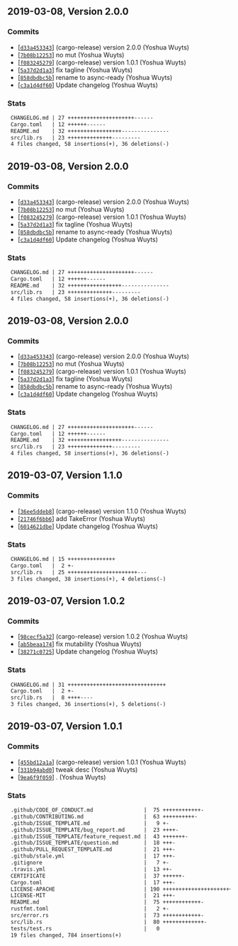 ## 2019-03-08, Version 2.0.0
### Commits
- [[`d33a453343`](https://github.com/rustasync/async-ready/commit/d33a453343bf2e51ee105aa35b49fb62853b626d)] (cargo-release) version 2.0.0 (Yoshua Wuyts)
- [[`7b08b12253`](https://github.com/rustasync/async-ready/commit/7b08b122534873b1df5cae8875d26d580288e9ca)] no mut (Yoshua Wuyts)
- [[`f083245279`](https://github.com/rustasync/async-ready/commit/f083245279100d04900c80feb70cb80c623a9e9a)] (cargo-release) version 1.0.1 (Yoshua Wuyts)
- [[`5a37d2d1a3`](https://github.com/rustasync/async-ready/commit/5a37d2d1a30b9d7a8f1cfb38775b71b32f1c135b)] fix tagline (Yoshua Wuyts)
- [[`858dbdbc5b`](https://github.com/rustasync/async-ready/commit/858dbdbc5ba0900faf6d5c68273a41e896b8a93c)] rename to async-ready (Yoshua Wuyts)
- [[`c3a1d4df60`](https://github.com/rustasync/async-ready/commit/c3a1d4df60afb62023be7aad7678a72b4cb4f9e2)] Update changelog (Yoshua Wuyts)

### Stats
```diff
 CHANGELOG.md | 27 +++++++++++++++++++++------
 Cargo.toml   | 12 ++++++------
 README.md    | 32 +++++++++++++++++---------------
 src/lib.rs   | 23 ++++++++++++++---------
 4 files changed, 58 insertions(+), 36 deletions(-)
```


## 2019-03-08, Version 2.0.0
### Commits
- [[`d33a453343`](https://github.com/rustasync/async-ready/commit/d33a453343bf2e51ee105aa35b49fb62853b626d)] (cargo-release) version 2.0.0 (Yoshua Wuyts)
- [[`7b08b12253`](https://github.com/rustasync/async-ready/commit/7b08b122534873b1df5cae8875d26d580288e9ca)] no mut (Yoshua Wuyts)
- [[`f083245279`](https://github.com/rustasync/async-ready/commit/f083245279100d04900c80feb70cb80c623a9e9a)] (cargo-release) version 1.0.1 (Yoshua Wuyts)
- [[`5a37d2d1a3`](https://github.com/rustasync/async-ready/commit/5a37d2d1a30b9d7a8f1cfb38775b71b32f1c135b)] fix tagline (Yoshua Wuyts)
- [[`858dbdbc5b`](https://github.com/rustasync/async-ready/commit/858dbdbc5ba0900faf6d5c68273a41e896b8a93c)] rename to async-ready (Yoshua Wuyts)
- [[`c3a1d4df60`](https://github.com/rustasync/async-ready/commit/c3a1d4df60afb62023be7aad7678a72b4cb4f9e2)] Update changelog (Yoshua Wuyts)

### Stats
```diff
 CHANGELOG.md | 27 +++++++++++++++++++++------
 Cargo.toml   | 12 ++++++------
 README.md    | 32 +++++++++++++++++---------------
 src/lib.rs   | 23 ++++++++++++++---------
 4 files changed, 58 insertions(+), 36 deletions(-)
```


## 2019-03-08, Version 2.0.0
### Commits
- [[`d33a453343`](https://github.com/yoshuawuyts/async-ready/commit/d33a453343bf2e51ee105aa35b49fb62853b626d)] (cargo-release) version 2.0.0 (Yoshua Wuyts)
- [[`7b08b12253`](https://github.com/yoshuawuyts/async-ready/commit/7b08b122534873b1df5cae8875d26d580288e9ca)] no mut (Yoshua Wuyts)
- [[`f083245279`](https://github.com/yoshuawuyts/async-ready/commit/f083245279100d04900c80feb70cb80c623a9e9a)] (cargo-release) version 1.0.1 (Yoshua Wuyts)
- [[`5a37d2d1a3`](https://github.com/yoshuawuyts/async-ready/commit/5a37d2d1a30b9d7a8f1cfb38775b71b32f1c135b)] fix tagline (Yoshua Wuyts)
- [[`858dbdbc5b`](https://github.com/yoshuawuyts/async-ready/commit/858dbdbc5ba0900faf6d5c68273a41e896b8a93c)] rename to async-ready (Yoshua Wuyts)
- [[`c3a1d4df60`](https://github.com/yoshuawuyts/async-ready/commit/c3a1d4df60afb62023be7aad7678a72b4cb4f9e2)] Update changelog (Yoshua Wuyts)

### Stats
```diff
 CHANGELOG.md | 27 +++++++++++++++++++++------
 Cargo.toml   | 12 ++++++------
 README.md    | 32 +++++++++++++++++---------------
 src/lib.rs   | 23 ++++++++++++++---------
 4 files changed, 58 insertions(+), 36 deletions(-)
```


## 2019-03-07, Version 1.1.0
### Commits
- [[`36ee5ddeb8`](https://github.com/yoshuawuyts/async-ready/commit/36ee5ddeb8e72af386ee9a17351eeae309e3c98e)] (cargo-release) version 1.1.0 (Yoshua Wuyts)
- [[`21746f6bb6`](https://github.com/yoshuawuyts/async-ready/commit/21746f6bb6019583b362b98b8090ca05c4ffe136)] add TakeError (Yoshua Wuyts)
- [[`6014621dbe`](https://github.com/yoshuawuyts/async-ready/commit/6014621dbeb33f7f53ea0517cc59d40a3f030dde)] Update changelog (Yoshua Wuyts)

### Stats
```diff
 CHANGELOG.md | 15 +++++++++++++++
 Cargo.toml   |  2 +-
 src/lib.rs   | 25 ++++++++++++++++++++++---
 3 files changed, 38 insertions(+), 4 deletions(-)
```


## 2019-03-07, Version 1.0.2
### Commits
- [[`98cecf5a32`](https://github.com/yoshuawuyts/async-ready/commit/98cecf5a32491a3d9fb238954ba6adbb619f1cf6)] (cargo-release) version 1.0.2 (Yoshua Wuyts)
- [[`ab5beaa174`](https://github.com/yoshuawuyts/async-ready/commit/ab5beaa174a79cdea95bfbbc640909c0dcf740f8)] fix mutability (Yoshua Wuyts)
- [[`38271c0725`](https://github.com/yoshuawuyts/async-ready/commit/38271c0725a0cd27d2faffd5ea943c74e74bb718)] Update changelog (Yoshua Wuyts)

### Stats
```diff
 CHANGELOG.md | 31 +++++++++++++++++++++++++++++++
 Cargo.toml   |  2 +-
 src/lib.rs   |  8 ++++----
 3 files changed, 36 insertions(+), 5 deletions(-)
```


## 2019-03-07, Version 1.0.1
### Commits
- [[`455bd12a1a`](https://github.com/yoshuawuyts/async-ready/commit/455bd12a1aeac3deae4c8432050b69eced51b956)] (cargo-release) version 1.0.1 (Yoshua Wuyts)
- [[`331b94abd0`](https://github.com/yoshuawuyts/async-ready/commit/331b94abd01c5848e51584ebf3ce5684cf08dd02)] tweak desc (Yoshua Wuyts)
- [[`9ea6f9f059`](https://github.com/yoshuawuyts/async-ready/commit/9ea6f9f0594e56261e46261b08ccfdebf7012299)] . (Yoshua Wuyts)

### Stats
```diff
 .github/CODE_OF_CONDUCT.md                |  75 ++++++++++++-
 .github/CONTRIBUTING.md                   |  63 ++++++++++-
 .github/ISSUE_TEMPLATE.md                 |   9 +-
 .github/ISSUE_TEMPLATE/bug_report.md      |  23 ++++-
 .github/ISSUE_TEMPLATE/feature_request.md |  43 +++++++-
 .github/ISSUE_TEMPLATE/question.md        |  18 +++-
 .github/PULL_REQUEST_TEMPLATE.md          |  21 +++-
 .github/stale.yml                         |  17 +++-
 .gitignore                                |   7 +-
 .travis.yml                               |  13 ++-
 CERTIFICATE                               |  37 ++++++-
 Cargo.toml                                |  17 +++-
 LICENSE-APACHE                            | 190 +++++++++++++++++++++++++++++++-
 LICENSE-MIT                               |  21 +++-
 README.md                                 |  75 ++++++++++++-
 rustfmt.toml                              |   2 +-
 src/error.rs                              |  73 ++++++++++++-
 src/lib.rs                                |  80 +++++++++++++-
 tests/test.rs                             |   0
 19 files changed, 784 insertions(+)
```



